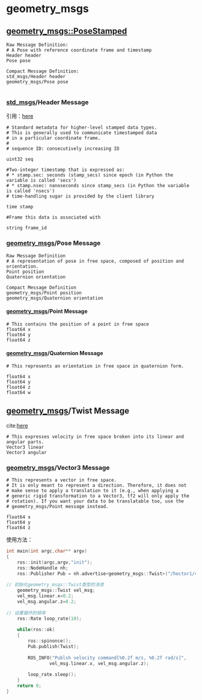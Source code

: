 



# geometry_msgs

## [geometry_msgs::PoseStamped](http://docs.ros.org/en/api/geometry_msgs/html/msg/PoseStamped.html)

``` 
Raw Message Definition:
# A Pose with reference coordinate frame and timestamp
Header header
Pose pose 

Compact Message Definition:
std_msgs/Header header
geometry_msgs/Pose pose


```



### [std_msgs](http://docs.ros.org/en/api/std_msgs/html/index-msg.html)/Header Message

引用：[here](https://blog.csdn.net/qq_18676517/article/details/109270525)

```
# Standard metadata for higher-level stamped data types.
# This is generally used to communicate timestamped data 
# in a particular coordinate frame.
# 
# sequence ID: consecutively increasing ID 

uint32 seq

#Two-integer timestamp that is expressed as:
# * stamp.sec: seconds (stamp_secs) since epoch (in Python the variable is called 'secs')
# * stamp.nsec: nanoseconds since stamp_secs (in Python the variable is called 'nsecs')
# time-handling sugar is provided by the client library

time stamp

#Frame this data is associated with

string frame_id
```



### [geometry_msgs](http://docs.ros.org/en/api/geometry_msgs/html/index-msg.html)/Pose Message

```
Raw Message Definition
# A representation of pose in free space, composed of position and orientation. 
Point position
Quaternion orientation

Compact Message Definition
geometry_msgs/Point position
geometry_msgs/Quaternion orientation
```

#### [geometry_msgs](http://docs.ros.org/en/api/geometry_msgs/html/index-msg.html)/Point Message

```
# This contains the position of a point in free space
float64 x
float64 y
float64 z
```

#### [geometry_msgs](http://docs.ros.org/en/api/geometry_msgs/html/index-msg.html)/Quaternion Message

```
# This represents an orientation in free space in quaternion form.

float64 x
float64 y
float64 z
float64 w
```

## [geometry_msgs](http://docs.ros.org/en/melodic/api/geometry_msgs/html/index-msg.html)/Twist Message

cite:[here](https://blog.csdn.net/ktigerhero3/article/details/80740920)

``` 
# This expresses velocity in free space broken into its linear and angular parts.
Vector3 linear
Vector3 angular 
```

### [geometry_msgs](http://docs.ros.org/en/melodic/api/geometry_msgs/html/index-msg.html)/Vector3 Message

```
# This represents a vector in free space. 
# It is only meant to represent a direction. Therefore, it does not
# make sense to apply a translation to it (e.g., when applying a 
# generic rigid transformation to a Vector3, tf2 will only apply the
# rotation). If you want your data to be translatable too, use the
# geometry_msgs/Point message instead.

float64 x
float64 y
float64 z
```

使用方法：

```c++
int main(int argc,char** argv)
{
    ros::init(argc,argv,"init");
    ros::NodeHandle nh;
    ros::Publisher Pub = nh.advertise<geometry_msgs::Twist>("/hector1/cmd_vel",10)
    
// 初始化geometry_msgs::Twist类型的消息    
    geometry_msgs::Twist vel_msg;
    vel_msg.linear.x=0.2;
    vel_msg.angular.z=0.2;
    
// 设置循环的频率
    ros::Rate loop_rate(10);
    
    while(ros::ok)
    {
        ros::spinonce();
        Pub.publish(Twist);
        
        ROS_INFO("Publsh velocity command[%0.2f m/s, %0.2f rad/s]", 
				vel_msg.linear.x, vel_msg.angular.z);
        
        loop_rate.sleep();
    }
    return 0;
}
```

